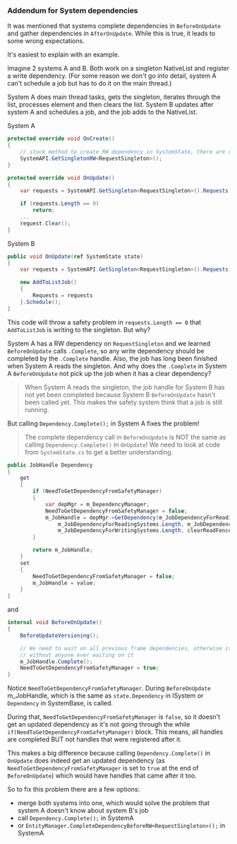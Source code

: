 ### Addendum for System dependencies

It was mentioned that systems complete dependencies in `BeforeOnUpdate` and gather dependencies in `AfterOnUpdate`.
While this is true, it leads to some wrong expectations.

It's easiest to explain with an example.

Imagine 2 systems A and B. Both work on a singleton NativeList and register a write dependency. (For some reason
we don't go into detail, system A can't schedule a job but has to do it on the main thread.)

System A does main thread tasks, gets the singleton, iterates through the list, processes element and then clears the list.
System B updates after system A and schedules a job, and the job adds to the NativeList.

System A
```csharp
protected override void OnCreate()
{
    // stock method to create RW dependency in SystemState, there are other and better methods
    SystemAPI.GetSingletonRW<RequestSingleton>();
}

protected override void OnUpdate()
{
    var requests = SystemAPI.GetSingleton<RequestSingleton>().Requests;

    if (requests.Length == 0)
        return;	        
    ...    
    request.Clear();
}
```

System B
```csharp
public void OnUpdate(ref SystemState state)
{
    var requests = SystemAPI.GetSingleton<RequestSingleton>().Requests;

    new AddToListJob()
    {
        Requests = requests
    }.Schedule();
}
```

This code will throw a safety problem in `requests.Length == 0` that `AddToListJob` is writing to the singleton. But why?

System A has a RW dependency on `RequestSingleton` and we learned `BeforeOnUpdate` calls `.Complete`, so any write dependency
should be completed by the `.Complete` handle. Also, the job has long been finished when System A reads the singleton.
And why does the `.Complete` in System A `BeforeOnUpdate` not pick up the job when it has a clear dependency?

> When System A reads the singleton, the job handle for System B has not yet been completed
because System B `BeforeOnUpdate` hasn't been called yet. This makes the safety system think that a job is still running.

But calling `Dependency.Complete();` in System A fixes the problem!

> The complete dependency call in `BeforeOnUpdate` is NOT the same as calling `Dependency.Complete()` in `OnUpdate`!
We need to look at code from `SystemState.cs` to get a better understanding.

```csharp
public JobHandle Dependency
{
    get
    {
        if (NeedToGetDependencyFromSafetyManager)
        {
            var depMgr = m_DependencyManager;
            NeedToGetDependencyFromSafetyManager = false;
            m_JobHandle = depMgr->GetDependency(m_JobDependencyForReadingSystems.Ptr,
                m_JobDependencyForReadingSystems.Length, m_JobDependencyForWritingSystems.Ptr,
                m_JobDependencyForWritingSystems.Length, clearReadFencesAfterCombining:false);
        }

        return m_JobHandle;
    }
    set
    {
        NeedToGetDependencyFromSafetyManager = false;
        m_JobHandle = value;
    }
}
```
and
```csharp
internal void BeforeOnUpdate()
{
    BeforeUpdateVersioning();

    // We need to wait on all previous frame dependencies, otherwise it is possible that we create infinitely long dependency chains
    // without anyone ever waiting on it
    m_JobHandle.Complete();
    NeedToGetDependencyFromSafetyManager = true;
}
```

Notice `NeedToGetDependencyFromSafetyManager`. During `BeforeOnUpdate` m_JobHandle, which is the same as
`state.Dependency` in ISystem or `Dependency` in SystemBase, is called.

During that, `NeedToGetDependencyFromSafetyManager` is `false`, so it doesn't get an updated dependency as it's not
going through the while `if(NeedToGetDependencyFromSafetyManager)`
block. This means, all handles are completed BUT not handles that were registered after it.

This makes a big difference because calling `Dependency.Complete()` in `OnUpdate` does indeed get an updated
dependency (as `NeedToGetDependencyFromSafetyManager` is set to `true` at the end of `BeforeOnUpdate`) which would have
handles that came after it too.

So to fix this problem there are a few options:
- merge both systems into one, which would solve the problem that system A doesn't know about system B's job
- call `Dependency.Complete();` in SystemA
- or `EntityManager.CompleteDependencyBeforeRW<RequestSingleton>();` in SystemA 